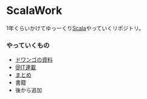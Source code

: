 # ScalaWork
1年くらいかけてゆっーくり[Scala](https://www.scala-lang.org/)やっていくリポジトリ。

### やっていくもの
* [ドワンゴの資料](http://dwango.github.io/scala_text/)
* [@IT連載](http://www.atmarkit.co.jp/ait/articles/1202/10/news122_2.html)
* [まとめ](https://qiita.com/nesheep5/items/49019b9df4836d36ec1f)
* 書籍
* 後から追加

